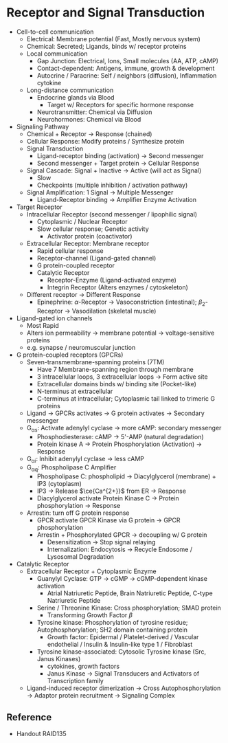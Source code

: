 # Receptor and Signal Transduction

* Cell-to-cell communication
  * Electrical: Membrane potential (Fast, Mostly nervous system)
  * Chemical: Secreted; Ligands, binds w/ receptor proteins
  * Local communication
    * Gap Junction: Electrical, Ions, Small molecules (AA, ATP, cAMP)
    * Contact-dependent: Antigens, immune, growth & development
    * Autocrine / Paracrine: Self / neighbors (diffusion), Inflammation cytokine
  * Long-distance communication
    * Endocrine glands via Blood
      * Target w/ Receptors for specific hormone response
    * Neurotransmitter: Chemical via Diffusion
    * Neurohormones: Chemical via Blood
* Signaling Pathway
  * Chemical + Receptor → Response (chained)
  * Cellular Response: Modify proteins / Synthesize protein
  * Signal Transduction
    * Ligand-receptor binding (activation) → Second messenger
    * Second messenger + Target protein → Cellular Response
  * Signal Cascade: Signal + Inactive → Active (will act as Signal)
    * Slow
    * Checkpoints (multiple inhibition / activation pathway)
  * Signal Amplification: 1 Signal → Multiple Messenger
    * Ligand-Receptor binding → Amplifier Enzyme Activation
* Target Receptor
  * Intracellular Receptor (second messenger / lipophilic signal)
    * Cytoplasmic / Nuclear Receptor
    * Slow cellular response; Genetic activity
      * Activator protein (coactivator)
  * Extracellular Receptor: Membrane receptor
    * Rapid cellular response
    * Receptor-channel (Ligand-gated channel)
    * G protein-coupled receptor
    * Catalytic Receptor
      * Receptor-Enzyme (Ligand-activated enzyme)
      * Integrin Receptor (Alters enzymes / cytoskeleton)
  * Different receptor → Different Response
    * Epinephrine: $\alpha$-Receptor → Vasoconstriction (intestinal); $\beta_2$-Receptor → Vasodilation (skeletal muscle)
* Ligand-gated ion channels
  * Most Rapid
  * Alters ion permeability → membrane potential → voltage-sensitive proteins
  * e.g. synapse / neuromuscular junction
* G protein-coupled receptors (GPCRs)
  * Seven-transmembrane-spanning proteins (7TM)
    * Have 7 Membrane-spanning region through membrane
    * 3 intracellular loops, 3 extracellular loops → Form active site
    * Extracellular domains binds w/ binding site (Pocket-like)
    * N-terminus at extracellular
    * C-terminus at intracellular; Cytoplasmic tail linked to trimeric G proteins
  * Ligand → GPCRs activates → G protein activates → Secondary messenger
  * G<sub>αs</sub>: Activate adenylyl cyclase → more cAMP: secondary messenger
    * Phosphodiesterase: cAMP → 5'-AMP (natural degradation)
    * Protein kinase A → Protein Phosphorylation (Activation) → Response
  * G<sub>αi</sub>: Inhibit adenylyl cyclase → less cAMP
  * G<sub>αq</sub>: Phospholipase C Amplifier
    * Phospholipase C: phospholipid → Diacylglycerol (membrane) + IP3 (cytoplasm)
    * IP3 → Release $\ce{Ca^{2+}}$ from ER → Response
    * Diacylglycerol activate Protein Kinase C → Protein phosphorylation → Response
  * Arrestin: turn off G protein response
    * GPCR activate GPCR Kinase via G protein → GPCR phosphorylation
    * Arrestin + Phosphorylated GPCR → decoupling w/ G protein
      * Desensitization → Stop signal relaying
      * Internalization: Endocytosis → Recycle Endosome / Lysosomal Degradation
* Catalytic Receptor
  * Extracellular Receptor + Cytoplasmic Enzyme
    * Guanylyl Cyclase: GTP → cGMP → cGMP-dependent kinase activation
      * Atrial Natriuretic Peptide, Brain Natriuretic Peptide, C-type Natriuretic Peptide
    * Serine / Threonine Kinase: Cross phosphorylation; SMAD protein
      * Transforming Growth Factor $\beta$
    * Tyrosine kinase: Phosphorylation of tyrosine residue; Autophosphorylation; SH2 domain containing protein
      * Growth factor: Epidermal / Platelet-derived / Vascular endothelial / Insulin & Insulin-like type 1 / Fibroblast
    * Tyrosine kinase-associated: Cytosolic Tyrosine kinase (Src, Janus Kinases)
      * cytokines, growth factors
      * Janus Kinase → Signal Transducers and Activators of Transcription family
  * Ligand-induced receptor dimerization → Cross Autophosphorylation → Adaptor protein recruitment → Signaling Complex

## Reference

* Handout RAID135
